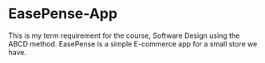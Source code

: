 # EasePense-App
This is my term requirement for the course, Software Design using the ABCD method. EasePense is a simple E-commerce app for a small store we have.
